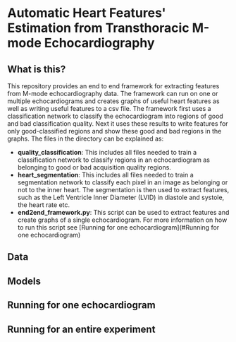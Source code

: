 # Automatic Heart Features' Estimation from Transthoracic M-mode Echocardiography

## What is this?
This repository provides an end to end framework for extracting features from M-mode echocardiography data. The framework can run on one or multiple echocardiograms and creates graphs of useful heart features as well as writing useful features to a csv file. The framework first uses a classification network to classify the echocardiogram into regions of good and bad classification quality. Next it uses these results to write features for only good-classified regions and show these good and bad regions in the graphs. The files in the directory can be explained as:

* **quality_classification**: This includes all files needed to train a classification network to classify regions in an echocardiogram as belonging to good or bad acquisition quality regions.
* **heart_segmentation**: This includes all files needed to train a segmentation network to classify each pixel in an image as belonging or not to the inner heart. The segmentation is then used to extract features, such as the Left Ventricle Inner Diameter (LVID) in diastole and systole, the heart rate etc.
* **end2end_framework.py**: This script can be used to extract features and create graphs of a single echocardiogram. For more information on how to run this script see [Running for one echocardiogram](#Running for one echocardiogram)


## Data

## Models

## Running for one echocardiogram

## Running for an entire experiment

